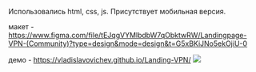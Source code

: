 Использовались html, css, js.
Присутствует мобильная версия.


макет - https://www.figma.com/file/tEJqgVYMlbdbW7qObktwRW/Landingpage-VPN-(Community)?type=design&mode=design&t=G5xBKiJNo5ekOjiU-0

демо - https://vladislavovichev.github.io/Landing-VPN/
![]([layout.png](https://github.com/Vladislavovichev/Landing-VPN/blob/main/Layout.png)https://github.com/Vladislavovichev/Landing-VPN/blob/main/Layout.png)
